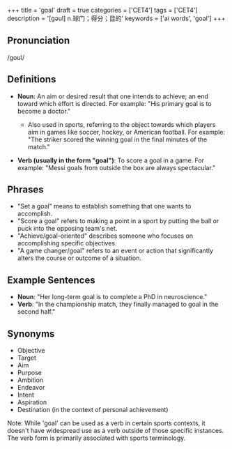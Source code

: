 +++
title = 'goal'
draft = true
categories = ['CET4']
tags = ['CET4']
description = '[gəul] n.球门；得分；目的'
keywords = ['ai words', 'goal']
+++

## Pronunciation
/ɡoʊl/

## Definitions
- **Noun**: An aim or desired result that one intends to achieve; an end toward which effort is directed. For example: "His primary goal is to become a doctor."
  - Also used in sports, referring to the object towards which players aim in games like soccer, hockey, or American football. For example: "The striker scored the winning goal in the final minutes of the match."

- **Verb (usually in the form "goal")**: To score a goal in a game. For example: "Messi goals from outside the box are always spectacular."

## Phrases
- "Set a goal" means to establish something that one wants to accomplish.
- "Score a goal" refers to making a point in a sport by putting the ball or puck into the opposing team's net.
- "Achieve/goal-oriented" describes someone who focuses on accomplishing specific objectives.
- "A game changer/goal" refers to an event or action that significantly alters the course or outcome of a situation.

## Example Sentences
- **Noun**: "Her long-term goal is to complete a PhD in neuroscience."
- **Verb**: "In the championship match, they finally managed to goal in the second half."

## Synonyms
- Objective
- Target
- Aim
- Purpose
- Ambition
- Endeavor
- Intent
- Aspiration
- Destination (in the context of personal achievement) 

Note: While 'goal' can be used as a verb in certain sports contexts, it doesn't have widespread use as a verb outside of those specific instances. The verb form is primarily associated with sports terminology.
